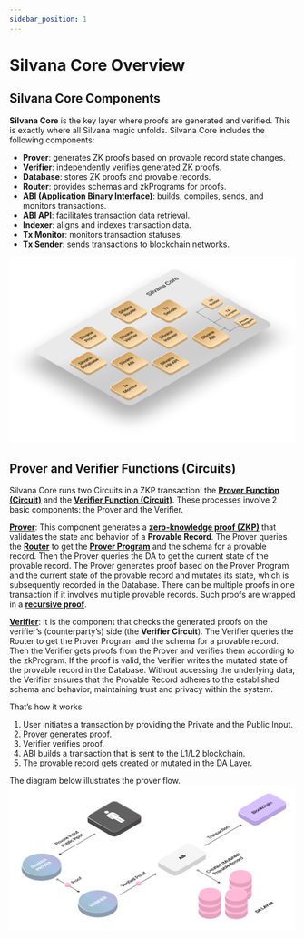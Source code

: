 ```yaml
---
sidebar_position: 1
---
```


# Silvana Core Overview

## Silvana Core Components

**Silvana Core** is the key layer where proofs are generated and verified. This is exactly where all Silvana magic unfolds. Silvana Core includes the following components:

* **Prover**: generates ZK proofs based on provable record state changes.
* **Verifier**: independently verifies generated ZK proofs.
* **Database**: stores ZK proofs and provable records.
* **Router**: provides schemas and zkPrograms for proofs.
* **ABI (Application Binary Interface)**: builds, compiles, sends, and monitors transactions.
* **ABI API**: facilitates transaction data retrieval.
* **Indexer**: aligns and indexes transaction data.
* **Tx Monitor**: monitors transaction statuses.
* **Tx Sender**: sends transactions to blockchain networks.

![Silvana Core Components](../img/silvana-core-layer.png)

## Prover and Verifier Functions (Circuits)

Silvana Core runs two Circuits in a ZKP transaction: the [**Prover Function (Circuit)**](/Documentation/architecture/silvana-core/prover#prover-function) and the [**Verifier Function (Circuit)**](/Documentation/architecture/silvana-core/verifier#verifier-function). These processes involve 2 basic components: the Prover and the Verifier.

[**Prover**](/Documentation/architecture/silvana-core/prover): This component generates a [**zero-knowledge proof (ZKP)**](/Documentation/key-concepts/zk-proofs) that validates the state and behavior of a **Provable Record**. The Prover queries the [**Router**](/Documentation/architecture/silvana-core/router) to get the [**Prover Program**](/Documentation/glossary#prover-program) and the schema for a provable record. Then the Prover queries the DA to get the current state of the provable record. The Prover generates proof based on the Prover Program and the current state of the provable record and mutates its state, which is subsequently recorded in the Database. There can be multiple proofs in one transaction if it involves multiple provable records. Such proofs are wrapped in a [**recursive proof**](/Documentation/glossary#recursive-proofs).

[**Verifier**](/Documentation/architecture/silvana-core/verifier): it is the component that checks the generated proofs on the verifier’s (counterparty’s) side (the **Verifier Circuit**). The Verifier queries the Router to get the Prover Program and the schema for a provable record. Then the Verifier gets proofs from the Prover and verifies them according to the zkProgram. If the proof is valid, the Verifier writes the mutated state of the provable record in the Database. Without accessing the underlying data, the Verifier ensures that the Provable Record adheres to the established schema and behavior, maintaining trust and privacy within the system.

That’s how it works:

1. User initiates a transaction by providing the Private and the Public Input.
2. Prover generates proof.
3. Verifier verifies proof.
4. ABI builds a transaction that is sent to the L1/L2 blockchain. 
5. The provable record gets created or mutated in the DA Layer.

The diagram below illustrates the prover flow.
![Prover Flow](../img/prover.png)